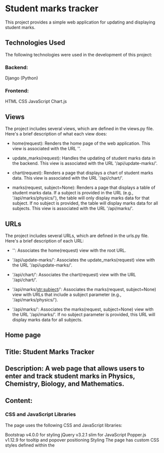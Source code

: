 # Student marks tracker
This project provides a simple web application for updating and displaying student marks.

## Technologies Used
The following technologies were used in the development of this project:

### Backend:
Django (Python)
### Frontend:
HTML
CSS
JavaScript
Chart.js
## Views
The project includes several views, which are defined in the views.py file. Here's a brief description of what each view does:

* home(request): Renders the home page of the web application. This view is associated with the URL ''.

* update_marks(request): Handles the updating of student marks data in the backend. This view is associated with the URL '/api/update-marks/'.

* chart(request): Renders a page that displays a chart of student marks data. This view is associated with the URL '/api/chart/'.

* marks(request, subject=None): Renders a page that displays a table of student marks data. If a subject is provided in the URL (e.g., '/api/marks/physics/'), the table will only display marks data for that subject. If no subject is provided, the table will display marks data for all subjects. This view is associated with the URL '/api/marks/'.

## URLs
The project includes several URLs, which are defined in the urls.py file. Here's a brief description of each URL:

* '': Associates the home(request) view with the root URL.

*  '/api/update-marks/': Associates the update_marks(request) view with the URL '/api/update-marks/'.

* '/api/chart/': Associates the chart(request) view with the URL '/api/chart/'.

* '/api/marks/<str:subject>/': Associates the marks(request, subject=None) view with URLs that include a subject parameter (e.g., '/api/marks/physics/').

* '/api/marks/': Associates the marks(request, subject=None) view with the URL '/api/marks/'. If no subject parameter is provided, this URL will display marks data for all subjects.
## Home page
## Title: Student Marks Tracker

## Description: A web page that allows users to enter and track student marks in Physics, Chemistry, Biology, and Mathematics.

## Content:

### CSS and JavaScript Libraries
The page uses the following CSS and JavaScript libraries:

Bootstrap v4.0.0 for styling
jQuery v3.2.1 slim for JavaScript
Popper.js v1.12.9 for tooltip and popover positioning
Styling
The page has custom CSS styles defined within the <style> tag, including:

Font family and background color for the body
Heading style for h1
Grid layout for the form using CSS Grid
Styling for labels, input fields, and buttons
Canvas margin
Alerts
The page displays a warning alert that can be dismissed using the 'Close' button. It shows messages that are passed as parameters in the response object.

### Form
The page displays a form with the following fields:

Date: A date input field with id="date" and name="date".
Physics: A text input field with id="Physics" and name="Physics".
Chemistry: A text input field with id="Chemistry" and name="Chemistry".
Biology: A text input field with id="Biology" and name="Biology".
Mathematics: A text input field with id="Mathematics" and name="Mathematics".
Each field also has an associated "Marks" field with a type of "number" and an id attribute matching the subject name (e.g., id="p" for Physics).

The form is submitted using the POST method to the URL defined by the 'update_marks' URL pattern.

CSRF Token
The form includes a CSRF token using the Django {% csrf_token %} template tag. This helps protect against Cross-Site Request Forgery (CSRF) attacks.

Buttons
The form includes two buttons:

Submit button: A button with type="submit" that submits the form.
views chart button: A button with class="button1" that redirects the user to the graph page.



 # Chart Page
 a web page that displays a chart of student marks based on the subject selected by the user from a drop-down menu. The chart is created using the Chart.js library and data is fetched from an API endpoint using JavaScript's fetch() method.

The page contains an HTML structure with a banner, a drop-down menu to select the subject, and a chart displayed using the canvas element. The banner includes a heading with the title of the page. The drop-down menu is styled using CSS and includes options for four subjects (Chemistry, Physics, Biology, and Total).

The JavaScript code includes a function called createChart that takes two parameters, type and data, to create a chart using the Chart.js library. The function first destroys any existing chart to avoid conflicts and then creates a new chart using the specified type and data. The chart options include scales for the x and y axes and a title with the subject name.

The updateChart function is used to fetch data from the API endpoint based on the selected subject and update the chart accordingly. The function uses a conditional statement to check the value of the subject and fetches the corresponding data using the fetch() method. The fetched data is then used to create a new chart using the createChart function.

### DEMO:

[smt.webm](https://user-images.githubusercontent.com/109430048/235299744-3fa99e99-529c-4155-9e7c-a4a55ed4aae1.webm)
 
* [WebApp](http://md27asjad.pythonanywhere.com/)


